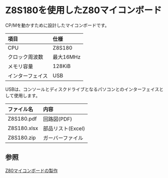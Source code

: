 # Z8S180を使用したZ80マイコンボード

CP/Mを動かすために設計したマイコンボードです。

|項目|仕様|
|:--|:--|
|CPU|Z8S180|
|クロック周波数|最大16MHz|
|メモリ容量|128KiB|
|インターフェイス|USB|

USBは、コンソールとディスクドライブとなるパソコンとのインターフェイスとして使用します。

|ファイル名|内容|
|:---------|:---|
|Z8S180.pdf|回路図(PDF)|
|Z8S180.xlsx|部品リスト(Excel)|
|Z8S180.zip|ガーバーファイル|

## 参照

[Z80マイコンボードの製作](https://tech.nosuz.jp/2016/08/z80-cpu-borad/)
